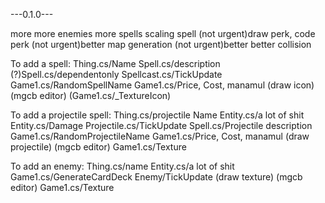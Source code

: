 <!-- code transition between gamescene -->
<!-- draw reddoor, bluedoor -->
<!-- draw shop, inventory -->
<!-- draw font, code font -->
<!-- code inventory -->
<!-- code shop -->
---0.1.0---
<!-- code stage -->
<!-- (not urgent)better collision -->
<!-- spell description -->
<!-- fix stage: towers into inventory -->
<!-- mana -->
<!-- spells have different mana -->
<!-- (not urgent) font ,. -->
<!-- shop shows price -->
<!-- manaMul -->
<!-- more enemies -->
<!-- code dummies -->
<!-- rotation and arrow texture -->
<!-- pause and double speed -->
<!-- begin battle button -->
<!-- bluereddoor fix -->
<!-- bluereddoor at center -->
<!-- improve title : introduction to fullscreen, map dragging, loop space, options, quit [this is a demo version that does not represent the final quality of the game] -->
more more enemies
more spells
scaling spell
(not urgent)draw perk, code perk
(not urgent)better map generation
(not urgent)better better collision





To add a spell:
Thing.cs/Name
Spell.cs/description
(?)Spell.cs/dependentonly
Spellcast.cs/TickUpdate
Game1.cs/RandomSpellName
Game1.cs/Price, Cost, manamul
(draw icon)
(mgcb editor)
(Game1.cs/_TextureIcon)

To add a projectile spell:
Thing.cs/projectile Name
Entity.cs/a lot of shit
Entity.cs/Damage
Projectile.cs/TickUpdate
Spell.cs/Projectile description
Game1.cs/RandomProjectileName
Game1.cs/Price, Cost, manamul
(draw projectile)
(mgcb editor)
Game1.cs/Texture

To add an enemy:
Thing.cs/name
Entity.cs/a lot of shit
Game1.cs/GenerateCardDeck
Enemy/TickUpdate
(draw texture)
(mgcb editor)
Game1.cs/Texture